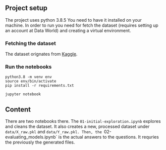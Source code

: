 
## Project setup
The project uses python 3.8.5 You need to have it installed on your machine.
In order to run you need for fetch the dataset (requires setting up an account at Data World)
and creating a virtual environment.

### Fetching the dataset
The dataset orignates from [Kaggle](https://www.kaggle.com/santoshd3/bank-customers?select=Churn+Modeling.csv).

### Run the notebooks
```
python3.8 -m venv env
source env/bin/activate
pip install -r requirements.txt

jupyter notebook
```

## Content
There are two notebooks there.
The `01-initial-exploration.ipynb` explores and cleans the dataset.
It also creates a new, processed dataset under `data/X_raw.pkl` and `data/Y_raw.pkl.
Then, the `02-evaluating_models.ipynb` is the actual answers to the questions.
It requries the previously the generated files.

